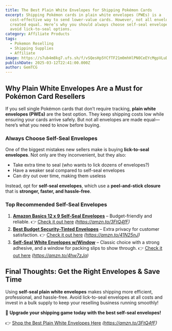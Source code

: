 ```yaml
---
title: The Best Plain White Envelopes for Shipping Pokémon Cards
excerpt: Shipping Pokémon cards in plain white envelopes (PWEs) is a
  cost-effective way to send lower-value cards. However, not all envelopes are
  created equal. Here’s why you should always choose self-seal envelopes and
  avoid lick-to-seal options.
category: Affiliate Products
tags:
  - Pokemon Reselling
  - Shipping Supplies
  - Affiliate
image: https://s7ub4m8kg7.ufs.sh/f/vSQesHp5YCfTF21m0mhHlPN0CeEYcMgpVLuDQrB6mZJOIG4v
publishDate: 2025-03-12T22:41:00.000Z
author: GemTCG
---
```

## Why Plain White Envelopes Are a Must for Pokémon Card Resellers

If you sell single Pokémon cards that don’t require tracking, **plain white envelopes (PWEs)** are the best option. They keep shipping costs low while ensuring your cards arrive safely. But not all envelopes are made equal—here’s what you need to know before buying.

### **Always Choose Self-Seal Envelopes**

One of the biggest mistakes new sellers make is buying **lick-to-seal envelopes**. Not only are they inconvenient, but they also:

* Take extra time to seal (who wants to lick dozens of envelopes?)
* Have a weaker seal compared to self-seal envelopes
* Can dry out over time, making them useless

Instead, opt for **self-seal envelopes**, which use a **peel-and-stick closure** that is **stronger, faster, and hassle-free**.

### **Top Recommended Self-Seal Envelopes**

1. **[Amazon Basics 12 x 9 Self-Seal Envelopes](https://amzn.to/3FtQ4fF)** – Budget-friendly and reliable.
   👉 [Check it out here](#) *(https://amzn.to/3FtQ4fF)*
2. **[Best Budget Security-Tinted Envelopes](https://amzn.to/41N25nJ)** – Extra privacy for customer satisfaction.
   👉 [Check it out here](#) *(https://amzn.to/41N25nJ)*
3. **[Self-Seal White Envelopes w/Window](https://amzn.to/4hw7zJq)** – Classic choice with a strong adhesive, and a window for packing slips to show through.
   👉 [Check it out here](#) *(https://amzn.to/4hw7zJq)*

## **Final Thoughts: Get the Right Envelopes & Save Time**

Using **self-seal plain white envelopes** makes shipping more efficient, professional, and hassle-free. Avoid lick-to-seal envelopes at all costs and invest in a bulk supply to keep your reselling business running smoothly!

🚀 **Upgrade your shipping game today with the best self-seal envelopes!**

👉 [Shop the Best Plain White Envelopes Here](#) *(*https://amzn.to/3FtQ4fF*)*

